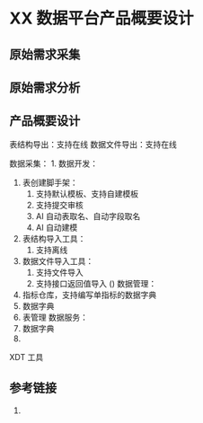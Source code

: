 # XX 数据平台产品概要设计


## 原始需求采集



## 原始需求分析



## 产品概要设计


表结构导出：支持在线
数据文件导出：支持在线

数据采集：
1. 
数据开发：
1. 表创建脚手架：
	1. 支持默认模板、支持自建模板
	2. 支持提交审核
	3. AI 自动表取名、自动字段取名
	4. AI 自动建模
2. 表结构导入工具：
	1. 支持离线
3. 数据文件导入工具：
	1. 支持文件导入
	2. 支持接口返回值导入 ()
数据管理：
1. 指标仓库，支持编写单指标的数据字典
2. 数据字典
3. 表管理
数据服务：
1. 数据字典
2. 


XDT 工具

## 参考链接
1. 